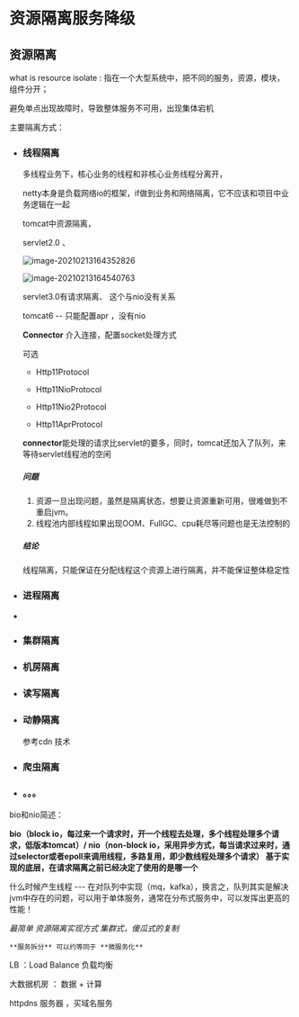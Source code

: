 # 资源隔离服务降级

## 资源隔离

what is resource isolate : 指在一个大型系统中，把不同的服务，资源，模块，组件分开；

避免单点出现故障时，导致整体服务不可用，出现集体宕机

主要隔离方式：

- ### 线程隔离

  多线程业务下，核心业务的线程和非核心业务线程分离开，

  netty本身是负载网络io的框架，if做到业务和网络隔离，它不应该和项目中业务逻辑在一起

  tomcat中资源隔离，

  servlet2.0 、 

  ![image-20210213164352826](resources\static\image\Tengine\image-20210213164352826.png)

  ![image-20210213164540763](image\Tengine\\image-20210213164540763.png)

  servlet3.0有请求隔离、 这个与nio没有关系

  tomcat6 -- 只能配置apr ，没有nio 

  **Connector**  介入连接，配置socket处理方式

  可选

  - Http11Protocol	

  - Http11NioProtocol	

  - Http11Nio2Protocol	

  - Http11AprProtocol

    

  **connector**能处理的请求比servlet的要多，同时，tomcat还加入了队列，来等待servlet线程池的空闲

  ##### ***问题***

  1. 资源一旦出现问题，虽然是隔离状态，想要让资源重新可用，很难做到不重启jvm。
  2. 线程池内部线程如果出现OOM、FullGC、cpu耗尽等问题也是无法控制的

  ##### **结论**

  线程隔离，只能保证在分配线程这个资源上进行隔离，并不能保证整体稳定性

  

  

- ### 进程隔离

- 

- ### 集群隔离

- ### 机房隔离

- ### 读写隔离

- ### 动静隔离

  参考cdn 技术

- ### 爬虫隔离

- ### 。。。





bio和nio简述：

**bio（block io，每过来一个请求时，开一个线程去处理，多个线程处理多个请求，低版本tomcat）/ nio（non-block io，采用异步方式，每当请求过来时，通过selector或者epoll来调用线程，多路复用，即少数线程处理多个请求） 基于实现的底层，在请求隔离之前已经决定了使用的是哪一个**

什么时候产生线程 --- 在对队列中实现（mq，kafka），换言之，队列其实是解决jvm中存在的问题，可以用于单体服务，通常在分布式服务中，可以发挥出更高的性能！

*最简单 资源隔离实现方式 集群式，傻瓜式的复制*

```
**服务拆分** 可以约等同于 **微服务化**
```

LB ：Load Balance 负载均衡 

大数据机房 ： 数据 +  计算  

httpdns 服务器 ，买域名服务